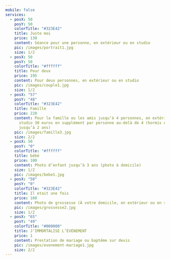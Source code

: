 ```yaml
---
mobile: false
services:
  - posX: 50
    posY: 50
    colorTitle: "#323E42"
    title: Juste moi
    price: 130
    content: Séance pour une personne, en extérieur ou en studio
    pic: /images/portrait1.jpg
    size: 1/2
  - posX: 50
    posY: 50
    colorTitle: "#ffffff"
    title: Pour deux
    price: 195
    content: Pour deux personnes, en extérieur ou en studio
    pic: /images/couple1.jpg
    size: 1/2
  - posX: "57"
    posY: "48"
    colorTitle: "#323E42"
    title: Famille
    price: 220
    content: Pour la famille ou les amis jusqu’à 4 personnes, en extérieur ou en
      studio 30 euros en supplément par personne au-delà de 4 (hormis enfant
      jusqu’à 2 ans)
    pic: /images/famille3.jpg
    size: 2/2
  - posX: 50
    posY: "0"
    colorTitle: "#ffffff"
    title: bébé
    price: 100
    content: Photo d’enfant jusqu’à 3 ans (photo à domicile)
    size: 1/2
    pic: /images/bebe1.jpg
  - posX: "50"
    posY: "0"
    colorTitle: "#323E42"
    title: Il etait une fois
    price: 160
    content: Photo de grossesse (À votre domicile, en extérieur ou en studio)
    pic: /images/grossesse2.jpg
    size: 1/2
  - posX: "65"
    posY: "49"
    colorTitle: "#000000"
    title: J’IMMORTALISE L’ÉVÉNEMENT
    price: 1
    content: Prestation de mariage ou baptême sur devis
    pic: /images/evenement-mariage1.jpg
    size: 2/2
---
```

